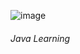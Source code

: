 ![image](https://github.com/user-attachments/assets/c139aff7-15f2-48b5-9a9e-8f5487b62c70)

###### Java Learning
